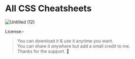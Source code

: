 # All CSS Cheatsheets
![Untitled (12)](https://user-images.githubusercontent.com/87852919/164160965-49085d9e-3565-4709-83bb-5da7feeb5c2c.png)

License:-
<br>

> You can download it & use it anytime you want. <br>
> You can share it anywhere but add a small credit to me.<br>
> Thanks for the support. 💜
